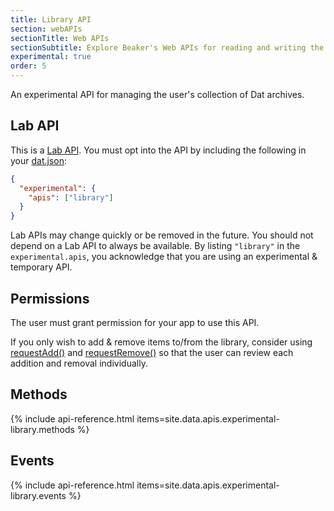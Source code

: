 ```yaml
---
title: Library API
section: webAPIs
sectionTitle: Web APIs
sectionSubtitle: Explore Beaker's Web APIs for reading and writing the peer-to-peer filesystem
experimental: true
order: 5
---
```


An experimental API for managing the user's collection of Dat archives.

## Lab API

This is a [Lab API](/docs/guides/using-lab-apis.md). You must opt into the API by including the following in your [dat.json](manifest.html):

```json
{
  "experimental": {
    "apis": ["library"]
  }
}
```

Lab APIs may change quickly or be removed in the future. You should not depend on a Lab API to always be available. By listing `"library"` in the `experimental.apis`, you acknowledge that you are using an experimental & temporary API.

## Permissions

The user must grant permission for your app to use this API.

If you only wish to add & remove items to/from the library, consider using [requestAdd()](#requestadd) and [requestRemove()](#requestremove) so that the user can review each addition and removal individually.

## Methods

{% include api-reference.html items=site.data.apis.experimental-library.methods %}

## Events

{% include api-reference.html items=site.data.apis.experimental-library.events %}